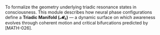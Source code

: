 To formalize the geometry underlying triadic resonance states in consciousness. This module describes how neural phase configurations define a **Triadic Manifold (𝓜₃)** — a dynamic surface on which awareness evolves through coherent motion and critical bifurcations predicted by [MATH-026].